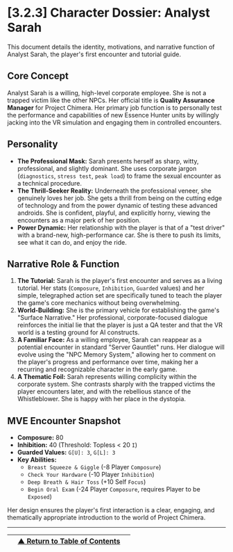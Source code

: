 <!-- Filename: LDD/[3] Narrative & World/[3.2] Character Dossiers/[3.2.3] Analyst Sarah - The 'Hands-On' QA Manager.md -->

# [3.2.3] Character Dossier: Analyst Sarah

This document details the identity, motivations, and narrative function of Analyst Sarah, the player's first encounter and tutorial guide.

## Core Concept
Analyst Sarah is a willing, high-level corporate employee. She is not a trapped victim like the other NPCs. Her official title is **Quality Assurance Manager** for Project Chimera. Her primary job function is to personally test the performance and capabilities of new Essence Hunter units by willingly jacking into the VR simulation and engaging them in controlled encounters.

## Personality
*   **The Professional Mask:** Sarah presents herself as sharp, witty, professional, and slightly dominant. She uses corporate jargon (`diagnostics`, `stress test`, `peak load`) to frame the sexual encounter as a technical procedure.
*   **The Thrill-Seeker Reality:** Underneath the professional veneer, she genuinely loves her job. She gets a thrill from being on the cutting edge of technology and from the power dynamic of testing these advanced androids. She is confident, playful, and explicitly horny, viewing the encounters as a major perk of her position.
*   **Power Dynamic:** Her relationship with the player is that of a "test driver" with a brand-new, high-performance car. She is there to push its limits, see what it can do, and enjoy the ride.

## Narrative Role & Function

1.  **The Tutorial:** Sarah is the player's first encounter and serves as a living tutorial. Her stats (`Composure`, `Inhibition`, `Guarded` values) and her simple, telegraphed action set are specifically tuned to teach the player the game's core mechanics without being overwhelming.
2.  **World-Building:** She is the primary vehicle for establishing the game's "Surface Narrative." Her professional, corporate-focused dialogue reinforces the initial lie that the player is just a QA tester and that the VR world is a testing ground for AI constructs.
3.  **A Familiar Face:** As a willing employee, Sarah can reappear as a potential encounter in standard "Server Gauntlet" runs. Her dialogue will evolve using the "NPC Memory System," allowing her to comment on the player's progress and performance over time, making her a recurring and recognizable character in the early game.
4.  **A Thematic Foil:** Sarah represents willing complicity within the corporate system. She contrasts sharply with the trapped victims the player encounters later, and with the rebellious stance of the Whistleblower. She is happy with her place in the dystopia.

## MVE Encounter Snapshot
*   **Composure:** 80
*   **Inhibition:** 40 (Threshold: Topless < 20 `I`)
*   **Guarded Values:** `G[U]: 3`, `G[L]: 3`
*   **Key Abilities:**
    *   `Breast Squeeze & Giggle` (-8 Player `Composure`)
    *   `Check Your Hardware` (-10 Player `Inhibition`)
    *   `Deep Breath & Hair Toss` (+10 Self `Focus`)
    *   `Begin Oral Exam` (-24 Player `Composure`, requires Player to be `Exposed`)

Her design ensures the player's first interaction is a clear, engaging, and thematically appropriate introduction to the world of Project Chimera.

---
| | [▲ Return to Table of Contents](../../README.md) | |
| :--- | :---: | ---: |